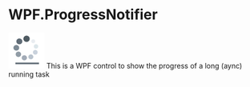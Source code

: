 # WPF.ProgressNotifier     

![progress_notifier_icon](Wpf.ProgressNotifier.Sample/Images/progress_notifier_icon.png)
This is a WPF control to show the progress of a long (aync) running task



